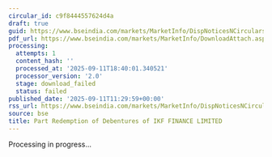 ```yaml
---
circular_id: c9f8444557624d4a
draft: true
guid: https://www.bseindia.com/markets/MarketInfo/DispNoticesNCirculars.aspx?Noticeid={1BE2505B-B916-4319-AECC-CC845E2DEE8B}&noticeno=20250911-28&dt=09/11/2025&icount=28&totcount=91&flag=0
pdf_url: https://www.bseindia.com/markets/MarketInfo/DownloadAttach.aspx?id=20250911-28&attachedId=
processing:
  attempts: 1
  content_hash: ''
  processed_at: '2025-09-11T18:40:01.340521'
  processor_version: '2.0'
  stage: download_failed
  status: failed
published_date: '2025-09-11T11:29:59+00:00'
rss_url: https://www.bseindia.com/markets/MarketInfo/DispNoticesNCirculars.aspx?Noticeid={1BE2505B-B916-4319-AECC-CC845E2DEE8B}&noticeno=20250911-28&dt=09/11/2025&icount=28&totcount=91&flag=0
source: bse
title: Part Redemption of Debentures of IKF FINANCE LIMITED
---
```


Processing in progress...